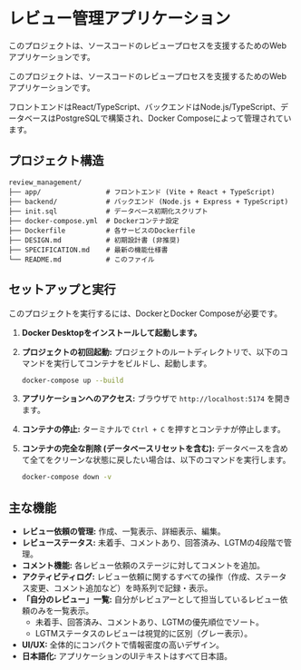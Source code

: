 # レビュー管理アプリケーション

このプロジェクトは、ソースコードのレビュープロセスを支援するためのWebアプリケーションです。

このプロジェクトは、ソースコードのレビュープロセスを支援するためのWebアプリケーションです。

フロントエンドはReact/TypeScript、バックエンドはNode.js/TypeScript、データベースはPostgreSQLで構築され、Docker Composeによって管理されています。

## プロジェクト構造

```
review_management/
├── app/                # フロントエンド (Vite + React + TypeScript)
├── backend/            # バックエンド (Node.js + Express + TypeScript)
├── init.sql            # データベース初期化スクリプト
├── docker-compose.yml  # Dockerコンテナ設定
├── Dockerfile          # 各サービスのDockerfile
├── DESIGN.md           # 初期設計書 (非推奨)
├── SPECIFICATION.md    # 最新の機能仕様書
└── README.md           # このファイル
```

## セットアップと実行

このプロジェクトを実行するには、DockerとDocker Composeが必要です。

1. **Docker Desktopをインストールして起動します。**

2. **プロジェクトの初回起動:**
   プロジェクトのルートディレクトリで、以下のコマンドを実行してコンテナをビルドし、起動します。

   ```bash
   docker-compose up --build
   ```

3. **アプリケーションへのアクセス:**
   ブラウザで `http://localhost:5174` を開きます。

4. **コンテナの停止:**
   ターミナルで `Ctrl + C` を押すとコンテナが停止します。

5. **コンテナの完全な削除 (データベースリセットを含む):**
   データベースを含めて全てをクリーンな状態に戻したい場合は、以下のコマンドを実行します。

   ```bash
   docker-compose down -v
   ```


## 主な機能

*   **レビュー依頼の管理:** 作成、一覧表示、詳細表示、編集。
*   **レビューステータス:** 未着手、コメントあり、回答済み、LGTMの4段階で管理。
*   **コメント機能:** 各レビュー依頼のステージに対してコメントを追加。
*   **アクティビティログ:** レビュー依頼に関するすべての操作（作成、ステータス変更、コメント追加など）を時系列で記録・表示。
*   **「自分のレビュー」一覧:** 自分がレビュアーとして担当しているレビュー依頼のみを一覧表示。
    *   未着手、回答済み、コメントあり、LGTMの優先順位でソート。
    *   LGTMステータスのレビューは視覚的に区別（グレー表示）。
*   **UI/UX:** 全体的にコンパクトで情報密度の高いデザイン。
*   **日本語化:** アプリケーションのUIテキストはすべて日本語。
